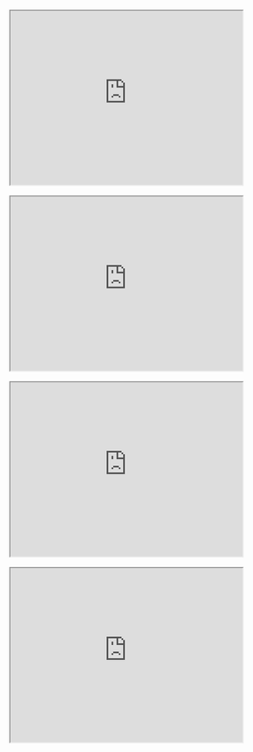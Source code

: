 <html>
  <head>
    <title>Developing Frontend and Backend</title>
      <link rel="stylesheet" type="text/css" href="video.css">
  </head>
  <body>
<br>
<div style="text-align:center;">
<iframe width="420" height="315"
src="https://www.youtube.com/embed/6ERn9Ut6kq8">
</iframe></div>
<br>
<div style="text-align:center;">
<iframe width="420" height="315"
src="https://www.youtube.com/embed/8YngndV8LcE">
</iframe></div>
<br>
<div style="text-align:center;">
<iframe width="420" height="315"
src="https://www.youtube.com/embed/01l3qCNKCk4">
</iframe></div>
<br>

<div style="text-align:center;">
<iframe width="420" height="315"
src="https://www.youtube.com/embed/01l3qCNKCk4">
</iframe></div>

  </body>
</html>

